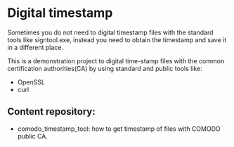 # Digital timestamp

Sometimes you do not need to digital timestamp files with the standard tools like signtool.exe, instead you need to obtain the timestamp and save it in a different place.

This is a demonstration project to digital time-stamp files with the common certification authorities(CA) by using standard and public tools like:
  - OpenSSL
  - curl

## Content repository:
  - comodo_timestamp_tool: how to get timestamp of files with COMODO public CA.